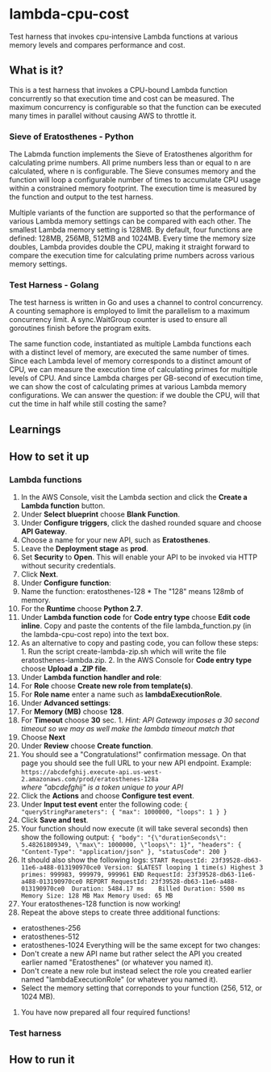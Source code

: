 # lambda-cpu-cost
Test harness that invokes cpu-intensive Lambda functions at various memory levels and compares performance and cost.
## What is it?
This is a test harness that invokes a CPU-bound Lambda function concurrently so that execution time and cost can be measured. The maximum concurrency is configurable so that the function can be executed many times in parallel without causing AWS to throttle it.
### Sieve of Eratosthenes - Python
The Labmda function implements the Sieve of Eratosthenes algorithm for calculating prime numbers.  All prime numbers less than or equal to n are calculated, where n is configurable.  The Sieve consumes memory and the function will loop a configurable number of times to accumulate CPU usage within a constrained memory footprint.  The execution time is measured by the function and output to the test harness.

Multiple variants of the function are supported so that the performance of various Lambda memory settings can be compared with each other. The smallest Lambda memory setting is 128MB.  By default, four functions are defined: 128MB, 256MB, 512MB and 1024MB.  Every time the memory size doubles, Lambda provides double the CPU, making it straight forward to compare the execution time for calculating prime numbers across various memory settings.
### Test Harness - Golang
The test harness is written in Go and uses a channel to control concurrency.  A counting semaphore is employed to limit the parallelism to a maximum concurrency limit.  A sync.WaitGroup counter is used to ensure all goroutines finish before the program exits.

The same function code, instantiated as multiple Lambda functions each with a distinct level of memory, are executed the same number of times.  Since each Lambda level of memory corresponds to a distinct amount of CPU, we can measure the execution time of calculating primes for multiple levels of CPU.  And since Lambda charges per GB-second of execution time, we can show the cost of calculating primes at various Lambda memory configurations.  We can answer the question: if we double the CPU, will that cut the time in half while still costing the same?
## Learnings
## How to set it up
### Lambda functions
1. In the AWS Console, visit the Lambda section and click the **Create a Lambda function** button.
1. Under **Select blueprint** choose **Blank Function**.
1. Under **Configure triggers**, click the dashed rounded square and choose **API Gateway**.
  1. Choose a name for your new API, such as **Eratosthenes**.
  1. Leave the **Deployment stage** as **prod**.
  1. Set **Security** to **Open**.  This will enable your API to be invoked via HTTP without security credentials.
  1. Click **Next**.
1. Under **Configure function**:
  1. Name the function: eratosthenes-128
    * The "128" means 128mb of memory.
  1. For the **Runtime** choose **Python 2.7**.
1. Under **Lambda function code** for **Code entry type** choose **Edit code inline**.  Copy and paste the contents of the file lambda_function.py (in the lambda-cpu-cost repo) into the text box.
  1. As an alternative to copy and pasting code, you can follow these steps:
    1. Run the script create-lambda-zip.sh which will write the file eratosthenes-lambda.zip.
    2. In the AWS Console for **Code entry type** choose **Upload a .ZIP file**.
1. Under **Lambda function handler and role**:
  1. For **Role** choose **Create new role from template(s)**.
  1. For **Role name** enter a name such as **lambdaExecutionRole**.
1. Under **Advanced settings**:
  1. For **Memory (MB)** choose **128**.
  1. For **Timeout** choose **30** sec.
    1. *Hint: API Gateway imposes a 30 second timeout so we may as well make the lambda timeout match that*
1. Choose **Next**
1. Under **Review** choose **Create function**.
1. You should see a "Congratulations!" confirmation message.  On that page you should see the full URL to your new API endpoint.  Example:
<br>`https://abcdefghij.execute-api.us-west-2.amazonaws.com/prod/eratosthenes-128a`
<br>*where "abcdefghij" is a token unique to your API*
1. Click the **Actions** and choose **Configure test event**.
1. Under **Input test event** enter the following code:
`{
  "queryStringParameters": {
      "max": 1000000,
      "loops": 1
  }
}`
1. Click **Save and test**.
1. Your function should now execute (it will take several seconds) then show the following output:
`{
  "body": "{\"durationSeconds\": 5.48261809349, \"max\": 1000000, \"loops\": 1}",
  "headers": {
    "Content-Type": "application/json"
  },
  "statusCode": 200
}`
1. It should also show the following logs:
`START RequestId: 23f39528-db63-11e6-a488-013190970ce0 Version: $LATEST
looping 1 time(s)
Highest 3 primes: 999983, 999979, 999961
END RequestId: 23f39528-db63-11e6-a488-013190970ce0
REPORT RequestId: 23f39528-db63-11e6-a488-013190970ce0	Duration: 5484.17 ms	Billed Duration: 5500 ms 	Memory Size: 128 MB	Max Memory Used: 65 MB`
1. Your eratosthenes-128 function is now working!
1. Repeat the above steps to create three additional functions:
  - eratosthenes-256
  - eratosthenes-512
  - eratosthenes-1024
Everything will be the same except for two changes:
  - Don't create a new API name but rather select the API you created earlier named "Eratosthenes" (or whatever you named it).
  - Don't create a new role but instead select the role you created earlier named "lambdaExecutionRole" (or whatever you named it).
  - Select the memory setting that correponds to your function (256, 512, or 1024 MB).
1. You have now prepared all four required functions!
### Test harness
## How to run it
